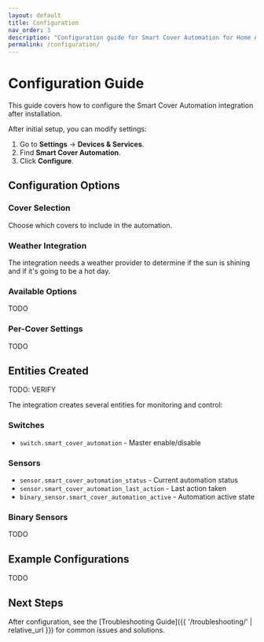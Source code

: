 ```yaml
---
layout: default
title: Configuration
nav_order: 3
description: "Configuration guide for Smart Cover Automation for Home Assistant."
permalink: /configuration/
---
```


# Configuration Guide

This guide covers how to configure the Smart Cover Automation integration after installation.

After initial setup, you can modify settings:

1. Go to **Settings** → **Devices & Services**.
2. Find **Smart Cover Automation**.
3. Click **Configure**.

## Configuration Options

### Cover Selection

Choose which covers to include in the automation.

### Weather Integration

The integration needs a weather provider to determine if the sun is shining and if it's going to be a hot day.

### Available Options

TODO

### Per-Cover Settings

TODO

## Entities Created

TODO: VERIFY

The integration creates several entities for monitoring and control:

### Switches

- `switch.smart_cover_automation` - Master enable/disable

### Sensors

- `sensor.smart_cover_automation_status` - Current automation status
- `sensor.smart_cover_automation_last_action` - Last action taken
- `binary_sensor.smart_cover_automation_active` - Automation active state

### Binary Sensors

TODO

## Example Configurations

TODO

## Next Steps

After configuration, see the [Troubleshooting Guide]({{ '/troubleshooting/' | relative_url }}) for common issues and solutions.